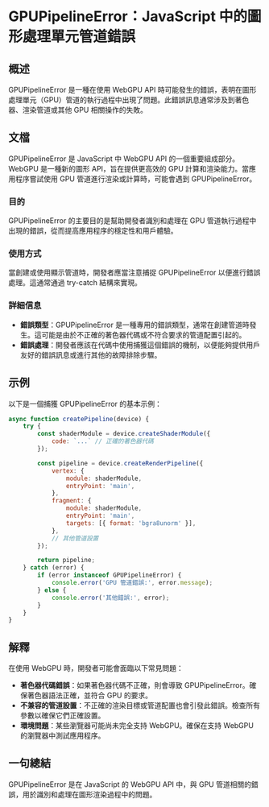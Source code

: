 <!--
Meta Description: # GPUPipelineError：JavaScript 中的圖形處理單元管道錯誤 ## 概述 GPUPipelineError 是一種在使用 WebGPU API 時可能發生的錯誤，表明在圖形處理單元（GPU）管道的執行過程中出現了問題。此錯誤訊息通常涉及到著色器、渲染管道或其他 GPU 相關操...
Meta Keywords: gpupipelineerror, gpu, webgpu, error, javascript
-->

# GPUPipelineError：JavaScript 中的圖形處理單元管道錯誤

## 概述
GPUPipelineError 是一種在使用 WebGPU API 時可能發生的錯誤，表明在圖形處理單元（GPU）管道的執行過程中出現了問題。此錯誤訊息通常涉及到著色器、渲染管道或其他 GPU 相關操作的失敗。

## 文檔
GPUPipelineError 是 JavaScript 中 WebGPU API 的一個重要組成部分。WebGPU 是一種新的圖形 API，旨在提供更高效的 GPU 計算和渲染能力。當應用程序嘗試使用 GPU 管道進行渲染或計算時，可能會遇到 GPUPipelineError。

### 目的
GPUPipelineError 的主要目的是幫助開發者識別和處理在 GPU 管道執行過程中出現的錯誤，從而提高應用程序的穩定性和用戶體驗。

### 使用方式
當創建或使用顯示管道時，開發者應當注意捕捉 GPUPipelineError 以便進行錯誤處理。這通常通過 try-catch 結構來實現。

### 詳細信息
- **錯誤類型**：GPUPipelineError 是一種專用的錯誤類型，通常在創建管道時發生。這可能是由於不正確的著色器代碼或不符合要求的管道配置引起的。
- **錯誤處理**：開發者應該在代碼中使用捕獲這個錯誤的機制，以便能夠提供用戶友好的錯誤訊息或進行其他的故障排除步驟。

## 示例
以下是一個捕獲 GPUPipelineError 的基本示例：

```javascript
async function createPipeline(device) {
    try {
        const shaderModule = device.createShaderModule({
            code: `...` // 正確的著色器代碼
        });

        const pipeline = device.createRenderPipeline({
            vertex: {
                module: shaderModule,
                entryPoint: 'main',
            },
            fragment: {
                module: shaderModule,
                entryPoint: 'main',
                targets: [{ format: 'bgra8unorm' }],
            },
            // 其他管道設置
        });

        return pipeline;
    } catch (error) {
        if (error instanceof GPUPipelineError) {
            console.error('GPU 管道錯誤:', error.message);
        } else {
            console.error('其他錯誤:', error);
        }
    }
}
```

## 解釋
在使用 WebGPU 時，開發者可能會面臨以下常見問題：
- **著色器代碼錯誤**：如果著色器代碼不正確，則會導致 GPUPipelineError。確保著色器語法正確，並符合 GPU 的要求。
- **不兼容的管道設置**：不正確的渲染目標或管道配置也會引發此錯誤。檢查所有參數以確保它們正確設置。
- **環境問題**：某些瀏覽器可能尚未完全支持 WebGPU。確保在支持 WebGPU 的瀏覽器中測試應用程序。

## 一句總結
GPUPipelineError 是在 JavaScript 的 WebGPU API 中，與 GPU 管道相關的錯誤，用於識別和處理在圖形渲染過程中的問題。